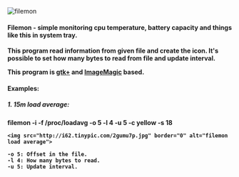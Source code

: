 <!--
<a href="http://tinypic.com?ref=a1ha9v" target="_blank"><img src="http://i57.tinypic.com/a1ha9v.jpg" border="0" alt="Image and video hosting by TinyPic"></a>
-->
<img src="http://i57.tinypic.com/a1ha9v.jpg" border="0" alt="filemon">

<h4>Filemon - simple monitoring cpu temperature, battery capacity and things like this in system tray.</h4>

<strong>

This program read information from given file and create the icon.
It's possible to set how many bytes to read from file and update interval.

This program is <a href="http://www.gtk.org">gtk+</a> and <a href="http://www.imagemagick.org">ImageMagic</a> based.

</strong>


<h4>Examples:</h4> 

<h5>1. 15m load average:</h5>

<strong>
	filemon -i -f /proc/loadavg -o 5 -l 4 -u 5 -c yellow -s 18
	
	<img src="http://i62.tinypic.com/2gumu7p.jpg" border="0" alt="filemon load average">

	-o 5: Offset in the file.
	-l 4: How many bytes to read.
	-u 5: Update interval.
</strong>


